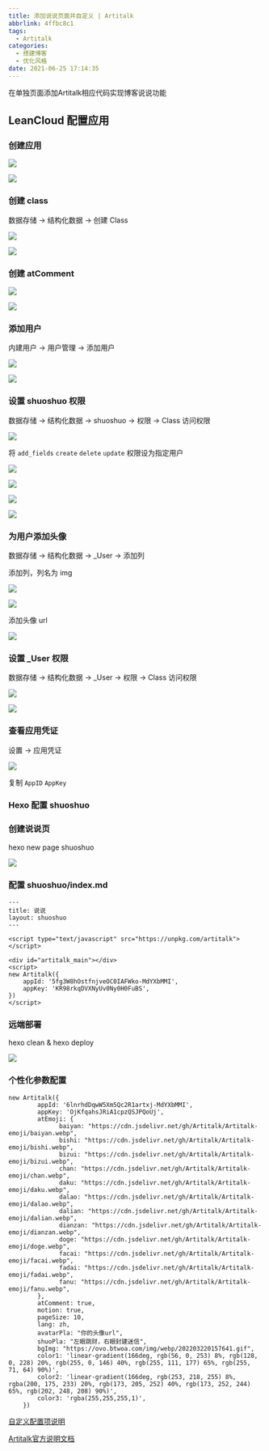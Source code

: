 ```yaml
---
title: 添加说说页面并自定义 | Artitalk
abbrlink: 4ffbc8c1
tags: 
  - Artitalk
categories:
  - 搭建博客
  - 优化风格
date: 2021-06-25 17:14:35
---
```


在单独页面添加Artitalk相应代码实现博客说说功能

<!-- more -->

## LeanCloud 配置应用

### 创建应用

![](https://ovo.btwoa.com/img/webp/202203251951442.webp)

![](https://ovo.btwoa.com/img/webp/202203251953862.webp)

### 创建 class

数据存储 -> 结构化数据 -> 创建 Class

![](https://ovo.btwoa.com/img/webp/202203252019675.webp)

![](https://ovo.btwoa.com/img/webp/202203252019839.webp)

### 创建 atComment

![](https://ovo.btwoa.com/img/webp/202203252044984.webp)

![](https://ovo.btwoa.com/img/webp/202203252045858.webp)

### 添加用户

内建用户 -> 用户管理 -> 添加用户

![](https://ovo.btwoa.com/img/webp/202203252022631.webp)

![](https://ovo.btwoa.com/img/webp/202203252024461.webp)

### 设置 shuoshuo 权限

数据存储 -> 结构化数据 -> shuoshuo -> 权限 -> Class 访问权限

![](https://ovo.btwoa.com/img/webp/202203252031632.webp)

将 `add_fields` `create` `delete` `update` 权限设为指定用户

![](https://ovo.btwoa.com/img/webp/202203252038275.webp)

![](https://ovo.btwoa.com/img/webp/202203252039934.webp)

![](https://ovo.btwoa.com/img/webp/202203252041950.webp)

![](https://ovo.btwoa.com/img/webp/202203252040771.webp)

### 为用户添加头像

数据存储 -> 结构化数据 -> _User -> 添加列

添加列，列名为 img 

![](https://ovo.btwoa.com/img/webp/202203252050815.webp)

![](https://ovo.btwoa.com/img/webp/202203252051867.webp)

添加头像 url

![](https://ovo.btwoa.com/img/webp/202203252054897.webp)

### 设置 _User 权限

数据存储 -> 结构化数据 -> _User -> 权限 -> Class 访问权限

![](https://ovo.btwoa.com/img/webp/202203252102475.webp)

![](https://ovo.btwoa.com/img/webp/202203252105659.webp)

### 查看应用凭证

设置 -> 应用凭证

![](https://ovo.btwoa.com/img/webp/202203252057127.webp)

复制 `AppID` `AppKey`

### Hexo 配置 shuoshuo

### 创建说说页

hexo new page shuoshuo

![](https://ovo.btwoa.com/img/webp/202203252109800.webp)

### 配置 shuoshuo/index.md

```
---
title: 说说
layout: shuoshuo
---

<script type="text/javascript" src="https://unpkg.com/artitalk"></script>

<div id="artitalk_main"></div>
<script>
new Artitalk({
    appId: '5fg3W8hOstfnjveOC0IAFWko-MdYXbMMI', 
    appKey: 'KR98rkqDVXNyUv0Ny0H0FuBS', 
})
</script>
```

### 远端部署

hexo clean & hexo deploy

![](https://ovo.btwoa.com/img/webp/202203252129910.webp)

### 个性化参数配置

```
new Artitalk({
        appId: '6lnrhdDqwW5Xm5Qc2R1artxj-MdYXbMMI',
        appKey: 'OjKfqahsJRiA1cpzQSJPQoUj',
        atEmoji: {
              baiyan: "https://cdn.jsdelivr.net/gh/Artitalk/Artitalk-emoji/baiyan.webp",
              bishi: "https://cdn.jsdelivr.net/gh/Artitalk/Artitalk-emoji/bishi.webp",
              bizui: "https://cdn.jsdelivr.net/gh/Artitalk/Artitalk-emoji/bizui.webp",
              chan: "https://cdn.jsdelivr.net/gh/Artitalk/Artitalk-emoji/chan.webp",
              daku: "https://cdn.jsdelivr.net/gh/Artitalk/Artitalk-emoji/daku.webp",
              dalao: "https://cdn.jsdelivr.net/gh/Artitalk/Artitalk-emoji/dalao.webp",
              dalian: "https://cdn.jsdelivr.net/gh/Artitalk/Artitalk-emoji/dalian.webp",
              dianzan: "https://cdn.jsdelivr.net/gh/Artitalk/Artitalk-emoji/dianzan.webp",
              doge: "https://cdn.jsdelivr.net/gh/Artitalk/Artitalk-emoji/doge.webp",
              facai: "https://cdn.jsdelivr.net/gh/Artitalk/Artitalk-emoji/facai.webp",
              fadai: "https://cdn.jsdelivr.net/gh/Artitalk/Artitalk-emoji/fadai.webp",
              fanu: "https://cdn.jsdelivr.net/gh/Artitalk/Artitalk-emoji/fanu.webp",
        },
        atComment: true,
        motion: true,
        pageSize: 10,
        lang: zh,
        avatarPla: "你的头像url",
        shuoPla: "左眼跳财，右眼封建迷信",
        bgImg: "https://ovo.btwoa.com/img/webp/202203220157641.gif",
        color1: 'linear-gradient(166deg, rgb(56, 0, 253) 8%, rgb(128, 0, 228) 20%, rgb(255, 0, 146) 40%, rgb(255, 111, 177) 65%, rgb(255, 71, 64) 90%)',
        color2: 'linear-gradient(166deg, rgb(253, 218, 255) 8%, rgba(200, 175, 233) 20%, rgb(173, 205, 252) 40%, rgb(173, 252, 244) 65%, rgb(202, 248, 208) 90%)',
        color3: 'rgba(255,255,255,1)',
    })
```

[自定义配置项说明](https://artitalk.js.org/settings.html)

[Artitalk官方说明文档](https://artitalk.js.org/doc.html)